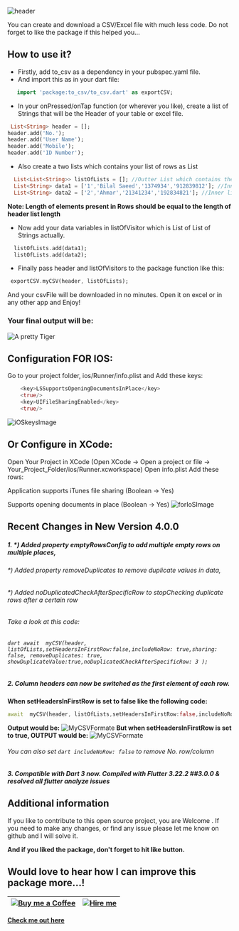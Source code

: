 
![header](https://firebasestorage.googleapis.com/v0/b/learning-firebase-2d636.appspot.com/o/List_Array_to_CSV_Excel_File.png?alt=media&token=a0dd3779-2698-4a80-9a8a-afc21b10c5c6)

You can create and download a CSV/Excel file with much less code. Do not forget to like the package if this helped you...
## How to use it?

* Firstly, add to_csv as a dependency in your pubspec.yaml file.
* And import this as in your dart file:
```dart
   import 'package:to_csv/to_csv.dart' as exportCSV;
```

* In your onPressed/onTap function (or wherever you like), create a list of Strings that will be the Header of your table or excel file.
```dart
 List<String> header = [];
header.add('No.');
header.add('User Name');
header.add('Mobile');
header.add('ID Number');
```
* Also create a two lists which contains your list of rows as List<String>
```dart
  List<List<String>> listOfLists = []; //Outter List which contains the data List
  List<String> data1 = ['1','Bilal Saeed','1374934','912839812']; //Inner list which contains Data i.e Row
  List<String> data2 = ['2','Ahmar','21341234','192834821']; //Inner list which contains Data i.e Row
```
**Note: Length of elements present in Rows should be equal to the length of header list length**

* Now add your data variables in listOfVisitor which is List of List of Strings actually.
```dart
  listOfLists.add(data1);
  listOfLists.add(data2);
```
* Finally pass header and listOfVisitors to the package function like this:
```dart
 exportCSV.myCSV(header, listOfLists);
```
And your csvFile will be downloaded in no minutes.
Open it on excel or in any other app and Enjoy!

### Your final output will be:
![A pretty Tiger]( https://firebasestorage.googleapis.com/v0/b/learning-firebase-2d636.appspot.com/o/Screenshot%202022-10-21%20at%203.48.05%20PM.png?alt=media&token=3023f9a3-147a-4f0c-9d78-e814dba72df0)

## Configuration FOR IOS:
Go to your project folder, ios/Runner/info.plist and Add these keys:
```dart
    <key>LSSupportsOpeningDocumentsInPlace</key>
    <true/>
    <key>UIFileSharingEnabled</key>
    <true/>
```
![iOSkeysImage](https://raw.githubusercontent.com/incrediblezayed/file_saver/main/images/ios.png)


## Or Configure in XCode:
Open Your Project in XCode (Open XCode -> Open a project or file -> Your_Project_Folder/ios/Runner.xcworkspace) Open info.plist Add these rows:

Application supports iTunes file sharing (Boolean -> Yes)

Supports opening documents in place (Boolean -> Yes)
![forIoSImage](https://raw.githubusercontent.com/incrediblezayed/file_saver/main/images/iOSXcode.png)

## Recent Changes in New Version 4.0.0
##### 1. *) Added property emptyRowsConfig to add multiple empty rows on multiple places, 
######   *) Added property removeDuplicates to remove duplicate values in data, 
######   *) Added noDuplicatedCheckAfterSpecificRow to stopChecking duplicate rows after a certain row
######   Take a look at this code:
######  ```dart await  myCSV(header, listOfLists,setHeadersInFirstRow:false,includeNoRow: true,sharing: false, removeDuplicates: true, showDuplicateValue:true,noDuplicatedCheckAfterSpecificRow: 3 );```


##### 2. Column headers can now be switched as the first element of each row.
**When setHeadersInFirstRow is set to false like the following code:**
```dart
await  myCSV(header, listOfLists,setHeadersInFirstRow:false,includeNoRow: true, sharing: false);
```
**Output would be:**
![MyCSVFormate](https://firebasestorage.googleapis.com/v0/b/billnews-c5913.appspot.com/o/Screenshot%202024-08-22%20at%209.08.29%E2%80%AFAM.png?alt=media&token=2a799f47-e886-4e71-97f7-036db0b204bb)
**But when setHeadersInFirstRow is set to true, OUTPUT would be:**
![MyCSVFormate](https://firebasestorage.googleapis.com/v0/b/billnews-c5913.appspot.com/o/Screenshot%202024-08-22%20at%209.13.23%E2%80%AFAM.png?alt=media&token=6346565d-ef5e-479e-ac0b-7ec557a09937)

###### You can also set ```dart includeNoRow: false``` to remove No. row/column

##### 3. Compatible with Dart 3 now. Compiled with Flutter 3.22.2 ##3.0.0 & resolved all flutter analyze issues

## Additional information

If you like to contribute to this open source project, you are Welcome .
If you need to make any changes, or find any issue please let me know on github and I will solve it.

**And if you liked the package, don't forget to hit like button.**
## Would love to hear how I can improve this package more...!

| [![Buy me a Coffee ](https://firebasestorage.googleapis.com/v0/b/billnews-c5913.appspot.com/o/New%20Project%20(2).png?alt=media&token=e948c554-5825-4d3b-bf3a-8a885f6a1a74)](https://wa.me/923058431046?text=I%20would%20like%20to%2buy%20you%20a%20coffee%20) | [![Hire me](https://firebasestorage.googleapis.com/v0/b/billnews-c5913.appspot.com/o/New%20Project%20(3).png?alt=media&token=609b2a7f-46fc-4943-b267-787cbc78a1cd)](https://wa.me/923058431046?text=I%20would%20like%20to%2chire%20you%20a%20coffee%20) |
|---|---|

**[Check me out here](https://www.upwork.com/freelancers/billthecoder)**
